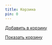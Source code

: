 ```yaml
---
title: Корзина
pin: 0
---
```



<a href="#" onclick="addToCart();">Добавить в корзину</a>

<a href="#" onclick="renderCart();">Показать корзину</a>

<div id="cart" style="display: none;">Содержимое корзины:</div>


<script>
function renderCart() {
  document.getElementById('cart').style.display='block';
  alert( localStorage.getItem('key1') );
  return(false);
}
  
function addToCart() {
  localStorage.setItem('key1', "1");
  alert("Добавлено");
  return(false);
}
</script>
